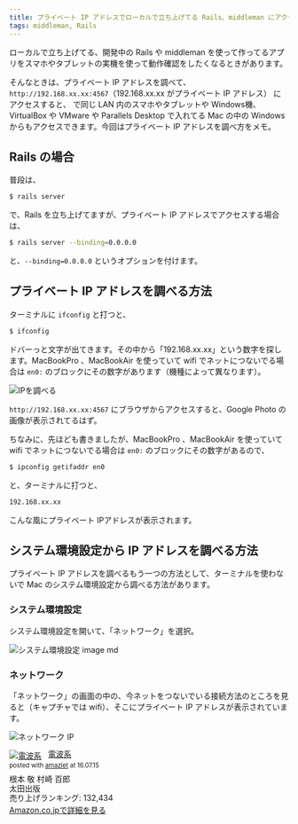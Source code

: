 ```yaml
---
title: プライベート IP アドレスでローカルで立ち上げてる Rails、middleman にアクセスする方法
tags: middleman, Rails
---
```


ローカルで立ち上げてる、開発中の Rails や middleman を使って作ってるアプリをスマホやタブレットの実機を使って動作確認をしたくなるときがあります。

そんなときは、プライベート IP アドレスを調べて、 `http://192.168.xx.xx:4567`（192.168.xx.xx がプライベート IP アドレス） にアクセスすると、 で同じ LAN 内のスマホやタブレットや Windows機、VirtualBox や VMware や Parallels Desktop で入れてる Mac の中の Windows からもアクセスできます。今回はプライベート IP アドレスを調べ方をメモ。

## Rails の場合

普段は、

```bash
$ rails server
```

で、Rails を立ち上げてますが、プライベート IP アドレスでアクセスする場合は、

```bash
$ rails server --binding=0.0.0.0
```

と、`--binding=0.0.0.0` というオプションを付けます。

## プライベート IP アドレスを調べる方法

ターミナルに `ifconfig` と打つと、

```bash
$ ifconfig
```

ドバーっと文字が出てきます。その中から「192.168.xx.xx」という数字を探します。MacBookPro 、MacBookAir を使っていて wifi でネットにつないでる場合は `en0:` のブロックにその数字があります（機種によって異なります）。

![IPを調べる](https://i.gyazo.com/c680e710cdd9ce166c8f97c666935c75.png)

`http://192.168.xx.xx:4567` にブラウザからアクセスすると、Google Photo の画像が表示されてるはず。

ちなみに、先ほども書きましたが、MacBookPro 、MacBookAir を使っていて wifi でネットにつないでる場合は `en0:` のブロックにその数字があるので、

```bash
$ ipconfig getifaddr en0
```

と、ターミナルに打つと、

```bash
192.168.xx.xx
```

こんな風にプライベート IPアドレスが表示されます。

## システム環境設定から IP アドレスを調べる方法

プライベート IP アドレスを調べるもう一つの方法として、ターミナルを使わないで Mac のシステム環境設定から調べる方法があります。

### システム環境設定

システム環境設定を開いて、「ネットワーク」を選択。

![システム環境設定 image md](https://i.gyazo.com/5358c6a48489752fc32d663f693e4bf7.png)


### ネットワーク

「ネットワーク」の画面の中の、今ネットをつないでいる接続方法のところを見ると（キャプチャでは wifi）、そこにプライベート IP アドレスが表示されています。

![ネットワーク IP](https://i.gyazo.com/a9dfefad90a44de194497c40027ddc31.png)


<div class="amazlet-box" style="margin-bottom:0px;"><div class="amazlet-image" style="float:left;margin:0px 12px 1px 0px;"><a href="http://www.amazon.co.jp/exec/obidos/ASIN/4872333055/machidateppei-22/ref=nosim/" name="amazletlink" target="_blank"><img src="http://ecx.images-amazon.com/images/I/51l92yOfebL._SL160_.jpg" alt="電波系" style="border: none;" /></a></div><div class="amazlet-info" style="line-height:120%; margin-bottom: 10px"><div class="amazlet-name" style="margin-bottom:10px;line-height:120%"><a href="http://www.amazon.co.jp/exec/obidos/ASIN/4872333055/machidateppei-22/ref=nosim/" name="amazletlink" target="_blank">電波系</a><div class="amazlet-powered-date" style="font-size:80%;margin-top:5px;line-height:120%">posted with <a href="http://www.amazlet.com/" title="amazlet" target="_blank">amazlet</a> at 16.07.15</div></div><div class="amazlet-detail">根本 敬 村崎 百郎 <br />太田出版 <br />売り上げランキング: 132,434<br /></div><div class="amazlet-sub-info" style="float: left;"><div class="amazlet-link" style="margin-top: 5px"><a href="http://www.amazon.co.jp/exec/obidos/ASIN/4872333055/machidateppei-22/ref=nosim/" name="amazletlink" target="_blank">Amazon.co.jpで詳細を見る</a></div></div></div><div class="amazlet-footer" style="clear: left"></div></div>
